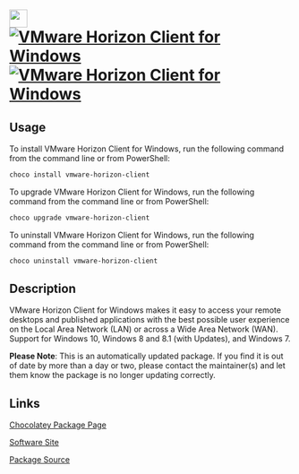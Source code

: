 ﻿# <img src="https://rawcdn.githack.com/virtualex-itv/chocolatey-packages/5e488db2693d987c03b071fae758bbffbd8eecc8/icons/vmware-horizon-client.png" width="32" height="32"/> [![VMware Horizon Client for Windows](https://img.shields.io/chocolatey/v/vmware-horizon-client.svg?label=VMware+Horizon+Client+for+Windows)](https://chocolatey.org/packages/vmware-horizon-client) [![VMware Horizon Client for Windows](https://img.shields.io/chocolatey/dt/vmware-horizon-client.svg)](https://chocolatey.org/packages/vmware-horizon-client)

## Usage

To install VMware Horizon Client for Windows, run the following command from the command line or from PowerShell:

```powershell
choco install vmware-horizon-client
```

To upgrade VMware Horizon Client for Windows, run the following command from the command line or from PowerShell:

```powershell
choco upgrade vmware-horizon-client
```

To uninstall VMware Horizon Client for Windows, run the following command from the command line or from PowerShell:

```powershell
choco uninstall vmware-horizon-client
```

## Description

VMware Horizon Client for Windows makes it easy to access your remote desktops and published applications with the best possible user experience on the Local Area Network (LAN) or across a Wide Area Network (WAN). Support for Windows 10, Windows 8 and 8.1 (with Updates), and Windows 7.

**Please Note**: This is an automatically updated package. If you find it is
out of date by more than a day or two, please contact the maintainer(s) and
let them know the package is no longer updating correctly.

## Links

[Chocolatey Package Page](https://chocolatey.org/packages/vmware-horizon-client)

[Software Site](https://www.vmware.com/products/horizon.html)

[Package Source](https://github.com/virtualex-itv/chocolatey-packages/tree/master/automatic/vmware-horizon-client)
